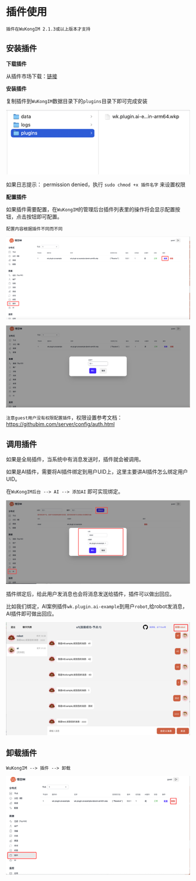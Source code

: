 
# 插件使用

`插件在WuKongIM 2.1.3或以上版本才支持`

## 安装插件

**下载插件**

从插件市场下载：[链接](/server/plugin/market)

**安装插件**

复制插件到`WuKongIM`数据目录下的`plugins`目录下即可完成安装


![图片](plugin-dir.png)

如果日志提示： permission denied，执行 `sudo chmod +x 插件名字` 来设置权限


**配置插件**

如果插件需要配置，在`WuKongIM`的管理后台插件列表里的操作将会显示配置按钮，点击按钮即可配置。

`配置内容根据插件不同而不同`

![图片](plugin-config.png)

![图片](plugin-config2.png)

`注意guest用户没有权限配置插件`，权限设置参考文档：https://githubim.com/server/config/auth.html


## 调用插件

如果是全局插件，当系统中有消息发送时，插件就会被调用。

如果是AI插件，需要将AI插件绑定到用户UID上，这里主要讲AI插件怎么绑定用户UID。

在`WuKongIM后台 --> AI --> 添加AI` 即可实现绑定。

![图片](bind.png)

插件绑定后，给此用户发消息也会将消息发送给插件，插件可以做出回应。

比如我们绑定，AI案例插件`wk.plugin.ai-example`到用户`robot`,给robot发消息，AI插件即可做出回应。

![图片](ai-demo.png)



## 卸载插件

`WuKongIM --> 插件 --> 卸载`

![图片](uinstall.png)